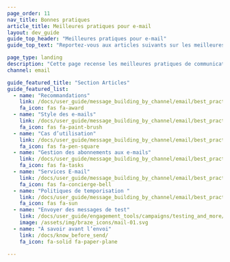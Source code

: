```yaml
---
page_order: 11
nav_title: Bonnes pratiques
article_title: Meilleures pratiques pour e-mail
layout: dev_guide
guide_top_header: "Meilleures pratiques pour e-mail"
guide_top_text: "Reportez-vous aux articles suivants sur les meilleures pratiques pour découvrir ce que vous devez savoir et vérifier avant l’envoi de messages. "

page_type: landing
description: "Cette page recense les meilleures pratiques de communication e-mail. Vous trouverez ici des conseils, des scénarios d’utilisation et des meilleures pratiques pour perfectionner vos envois de messages par e-mail."
channel: email

guide_featured_title: "Section Articles"
guide_featured_list:
  - name: "Recommandations"
    link: /docs/user_guide/message_building_by_channel/email/best_practices/guidelines_and_tips/
    fa_icon: fas fa-award
  - name: "Style des e-mails"
    link: /docs/user_guide/message_building_by_channel/email/best_practices/email_styling/
    fa_icon: fas fa-paint-brush
  - name: "Cas d’utilisation"
    link: /docs/user_guide/message_building_by_channel/email/best_practices/use_cases/
    fa_icon: fas fa-pen-square
  - name: "Gestion des abonnements aux e-mails"
    link: /docs/user_guide/message_building_by_channel/email/best_practices/managing_email_subscriptions/
    fa_icon: fas fa-tasks
  - name: "Services E-mail"
    link: /docs/user_guide/message_building_by_channel/email/best_practices/email_services/
    fa_icon: fas fa-concierge-bell
  - name: "Politiques de temporisation "
    link: /docs/user_guide/message_building_by_channel/email/best_practices/sunset_policies/
    fa_icon: fas fa-sun
  - name: "Envoyer des messages de test"
    link: /docs/user_guide/engagement_tools/campaigns/testing_and_more/sending_test_messages/
    image: /assets/img/braze_icons/mail-01.svg
  - name: "À savoir avant l’envoi"
    link: /docs/know_before_send/
    fa_icon: fa-solid fa-paper-plane

---
```

